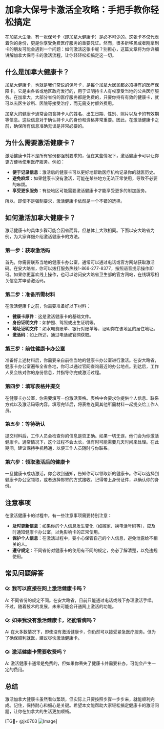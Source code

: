 # 加拿大保号卡激活全攻略：手把手教你轻松搞定

在加拿大生活，有一张保号卡（即加拿大健康卡）是必不可少的。这张卡不仅代表着你的身份，更是你享受免费医疗服务的重要凭证。然而，很多新移民或者刚拿到卡的朋友可能会遇到一个问题：如何激活这张卡呢？别担心，这篇文章将为你详细讲解加拿大保号卡的激活流程，让你轻轻松松搞定这一切。

## 什么是加拿大健康卡？

加拿大健康卡，也就是我们常说的保号卡，是每个加拿大居民都必须持有的医疗保障卡。它是由各省或地区政府发行的，用于证明持卡人有权享受当地的公共医疗服务。在加拿大，大部分省份的医疗服务都是免费的，只要你持有有效的健康卡，就可以去医生诊所、医院等接受治疗，而无需支付额外费用。

加拿大的健康卡通常会包含持卡人的姓名、出生日期、性别、照片以及卡的有效期等信息。这些信息对于确认持卡人的身份和资格非常重要。因此，在激活健康卡之前，确保所有信息准确无误是非常必要的。

## 为什么需要激活健康卡？

激活健康卡并不是所有省份都强制要求的，但在某些情况下，激活健康卡可以让你更方便地使用医疗服务。例如：

- **便于记录信息**：激活后的健康卡可以更好地帮助医疗机构记录你的就医历史。
- **避免麻烦**：如果健康卡没有激活，可能在某些地方无法正常使用，导致不必要的麻烦。
- **享受更多服务**：有些地区可能需要激活健康卡才能享受更多的附加服务。

所以，即使不是强制要求，激活健康卡依然是一个不错的选择。

## 如何激活加拿大健康卡？

激活健康卡的具体步骤可能会因省而异，但总体上大致相同。下面以安大略省为例，为大家详细介绍激活健康卡的方法。

### 第一步：获取激活码

首先，你需要联系当地的健康卡办公室，通常可以通过电话或官方网站获取激活码。在安大略省，你可以拨打服务热线1-866-277-8377，按照语音提示操作即可。如果你更喜欢线上操作，也可以访问安大略省卫生部的官方网站，在线填写相关信息并申请激活码。

### 第二步：准备所需材料

在激活健康卡之前，你需要准备好以下材料：

- **健康卡原件**：这是激活健康卡的基础文件。
- **身份证明文件**：如护照、驾照或出生证明等。
- **地址证明文件**：如水电费账单、银行对账单等，证明你在该地区的居住地址。
- **激活码**：如上所述，通过电话或官网获取。

### 第三步：前往健康卡办公室

准备好上述材料后，你需要亲自前往当地的健康卡办公室进行激活。在安大略省，健康卡办公室遍布全省各地，你可以通过官网查询最近的办公地点。到达后，工作人员会核对你的身份信息，并指导你完成激活过程。

### 第四步：填写表格并提交

在健康卡办公室，你需要填写一份激活表格。表格中会要求你提供个人信息、联系方式以及激活码等内容。填写完毕后，将表格连同其他所需材料一起提交给工作人员。

### 第五步：等待确认

提交材料后，工作人员会检查你的信息是否正确。如果一切无误，他们会为你激活健康卡。通常情况下，这个过程不会太长，但有时可能需要几天时间来处理。在此期间，建议保持手机畅通，以便工作人员随时与你联系。

### 第六步：领取激活后的健康卡

一旦健康卡成功激活，你会收到通知，告知你可以领取新的健康卡。你可以选择到健康卡办公室领取，或者选择邮寄的方式接收。记得带上身份证件，以确认你的身份。

## 注意事项

在激活健康卡的过程中，有一些注意事项需要特别注意：

- **及时更新信息**：如果你的个人信息发生变化（如搬家、换电话号码等），应及时通知健康卡办公室，以免影响卡的正常使用。
- **保护个人信息**：在激活过程中，要小心保管自己的个人信息，避免泄露给不相关的人。
- **遵守规定**：不同省份对健康卡的使用有不同的规定，务必了解清楚，以免违规使用。

## 常见问题解答

### Q: 我可以直接在网上激活健康卡吗？
A: 不同省份的规定不同。在安大略省，目前只能通过电话或线下办理激活手续。不过，随着技术的发展，未来可能会开通网上激活的功能。

### Q: 如果我没有激活健康卡，还能看病吗？
A: 在大多数情况下，即使没有激活健康卡，你仍然可以接受紧急医疗服务。但为了确保顺利就医，建议尽快激活健康卡。

### Q: 激活健康卡需要收费吗？
A: 激活健康卡通常是免费的，但如果你丢失了健康卡并需要补办，可能会产生一定的费用。

## 总结

激活加拿大健康卡虽然看似繁琐，但实际上只要按照步骤一步步来，就能顺利完成。记住，保持耐心和细心是关键。希望本文能帮助大家轻松搞定健康卡的激活问题，让你在加拿大的生活更加顺畅。

[TG💪+ @jx0703 ![Image](https://github.com/user-attachments/assets/dbca1d08-cadb-493c-b0ec-ad6f7a83f270)]